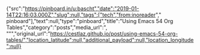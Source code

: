 {"src":"https://pinboard.in/u:bascht","date":"2019-01-14T22:16:03.000Z","slug":null,"tags":["tech","from:inoreader"," pinboard"],"text":null,"type":"pinboard","title":"Using Emacs 54 Org Tables","category":"posts","media_url":", \"\"","original_url":"https://cestlaz.github.io/post/using-emacs-54-org-tables/","location_latitude":null,"additional_payload":null,"location_longitude":null}